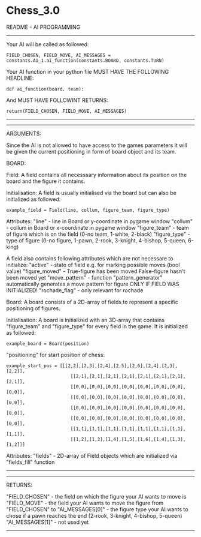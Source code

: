 # Chess_3.0
README - AI PROGRAMMING

--------------------------------------------------------------------------------------------------------------------------------
Your AI will be called as followed:

	FIELD_CHOSEN, FIELD_MOVE, AI_MESSAGES = constants.AI_1.ai_function(constants.BOARD, constants.TURN)

Your AI function in your python file MUST HAVE THE FOLLOWING HEADLINE:

	def ai_function(board, team):
	
And MUST HAVE FOLLOWINT RETURNS:
	
	return(FIELD_CHOSEN, FIELD_MOVE, AI_MESSAGES)
--------------------------------------------------------------------------------------------------------------------------------


--------------------------------------------------------------------------------------------------------------------------------
ARGUMENTS:

Since the AI is not allowed to have access to the games parameters it will be given the current positioning in form of board object and its team.

BOARD:

Field:
A field contains all necesssary information about its position on the board and the figure it contains.

Initialisation:
A field is usually initialised via the board but can also be initialized as followed:

	example_field = Field(line, collum, figure_team, figure_type)

Attributes:
"line"		- line in Board or y-coordinate in pygame window
"collum"	- collum in Board or x-coordinate in pygame window
"figure_team"	- team of figure which is on the field (0-no team, 1-white, 2-black)
"figure_type"	- type of figure (0-no figure, 1-pawn, 2-rook, 3-knight, 4-bishop, 5-queen, 6-king)

A field also contains following attributes which are not necessare to initialize:
"active"	- state of field e.g. for marking possible moves (bool value)
"figure_moved"	- True-figure has been moved False-figure hasn't been moved yet
"move_pattern"	- function "pattern_generator" automatically generates a move pattern for figure ONLY IF FIELD WAS INITIALIZED!
"rochade_flag"	- only relevant for rochade


Board:
A board consists of a 2D-array of fields to represent a specific positioning of figures.

Initialisation:
A board is initialized with an 3D-array that contains "figure_team" and "figure_type" for every field in the game. It is initialized as followed:

	example_board = Board(position)

"positioning" for start position of chess:

	example_start_pos = [[[2,2],[2,3],[2,4],[2,5],[2,6],[2,4],[2,3],[2,2]],
                     	    [[2,1],[2,1],[2,1],[2,1],[2,1],[2,1],[2,1],[2,1]],
                     	    [[0,0],[0,0],[0,0],[0,0],[0,0],[0,0],[0,0],[0,0]],
                     	    [[0,0],[0,0],[0,0],[0,0],[0,0],[0,0],[0,0],[0,0]],
                     	    [[0,0],[0,0],[0,0],[0,0],[0,0],[0,0],[0,0],[0,0]],
                     	    [[0,0],[0,0],[0,0],[0,0],[0,0],[0,0],[0,0],[0,0]],
                     	    [[1,1],[1,1],[1,1],[1,1],[1,1],[1,1],[1,1],[1,1]],
                     	    [[1,2],[1,3],[1,4],[1,5],[1,6],[1,4],[1,3],[1,2]]]


Attributes:
"fields"	- 2D-array of Field objects which are initialized via "fields_fill" function

--------------------------------------------------------------------------------------------------------------------------------


--------------------------------------------------------------------------------------------------------------------------------
RETURNS:

"FIELD_CHOSEN" 		- the field on which the figure your AI wants to move is
"FIELD_MOVE" 		- the field your AI wants to move the figure from "FIELD_CHOSEN" to
"AI_MESSAGES[0]"	- the figure type your AI wants to chose if a pawn reaches the end (2-rook, 3-knight, 4-bishop, 5-queen)
"AI_MESSAGES[1]"	- not used yet

--------------------------------------------------------------------------------------------------------------------------------
